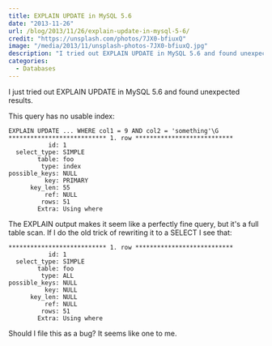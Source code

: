 ```yaml
---
title: EXPLAIN UPDATE in MySQL 5.6
date: "2013-11-26"
url: /blog/2013/11/26/explain-update-in-mysql-5-6/
credit: "https://unsplash.com/photos/7JX0-bfiuxQ"
image: "/media/2013/11/unsplash-photos-7JX0-bfiuxQ.jpg"
description: "I tried out EXPLAIN UPDATE in MySQL 5.6 and found unexpected results."
categories:
  - Databases
---
```

I just tried out EXPLAIN UPDATE in MySQL 5.6 and found unexpected results. 

<!--more-->

This query has no usable index:

```
EXPLAIN UPDATE ... WHERE col1 = 9 AND col2 = 'something'\G
*************************** 1. row ***************************
           id: 1
  select_type: SIMPLE
        table: foo
         type: index
possible_keys: NULL
          key: PRIMARY
      key_len: 55
          ref: NULL
         rows: 51
        Extra: Using where
```

The EXPLAIN output makes it seem like a perfectly fine query, but it's a full table scan. If I do the old trick of rewriting it to a SELECT I see that:

```
*************************** 1. row ***************************
           id: 1
  select_type: SIMPLE
        table: foo
         type: ALL
possible_keys: NULL
          key: NULL
      key_len: NULL
          ref: NULL
         rows: 51
        Extra: Using where
```

Should I file this as a bug? It seems like one to me.
